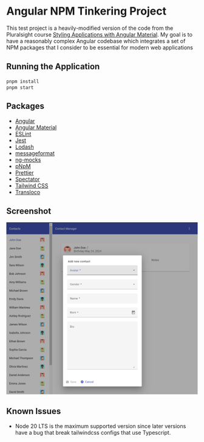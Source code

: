 # Angular NPM Tinkering Project

This test project is a heavily-modified version of the code from the Pluralsight course [Styling Applications with Angular Material](https://www.pluralsight.com/courses/angular-material). My goal is to have a reasonably complex Angular codebase which integrates a set of NPM packages that I consider to be essential for modern web applications

## Running the Application

```shell
pnpm install
pnpm start
```

## Packages

- [Angular](https://angular.dev/)
- [Angular Material](https://material.angular.io/)
- [ESLint](https://eslint.org/)
- [Jest](https://jestjs.io/)
- [Lodash](https://lodash.com/)
- [messageformat](https://messageformat.github.io/messageformat/)
- [ng-mocks](https://ng-mocks.sudo.eu/)
- [pNpM](https://pnpm.io/)
- [Prettier](https://prettier.io/)
- [Spectator](https://ngneat.github.io/spectator/)
- [Tailwind CSS](https://tailwindcss.com/)
- [Transloco](https://jsverse.github.io/transloco/)

## Screenshot

![Angular NPM Tinkering Project Preview](screenshots/preview.png)

## Known Issues

- Node 20 LTS is the maximum supported version since later versions have a bug that break tailwindcss configs that use Typescript.
